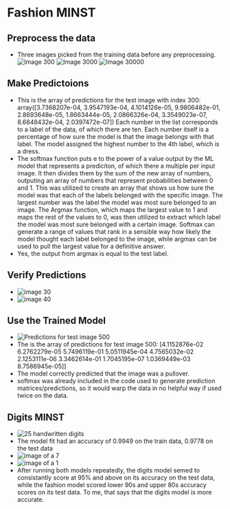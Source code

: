 # Fashion MINST
## Preprocess the data
- Three images picked from the training data before any preprocessing.
![Image 300](module1_clothing_image_preproc1.png)
![Image 3000](module1_clothing_image_preproc2.png)
![Image 30000](module1_clothing_image_preproc3.png)

## Make Predictoions
- This is the array of predictions for the test image with index 300: array([3.7368207e-04, 3.9547193e-04, 4.1014126e-05, 9.9806482e-01,
  2.8693648e-05, 1.8663444e-05, 2.0866326e-04, 3.3549023e-07,
  8.6848432e-04, 2.0397472e-07]) Each number in the list corresponds to a label of the data, of which there are ten. Each number itself is a percentage of how sure the model is that the image belongs with that label. The model assigned the highest number to the 4th label, which is a dress. 
- The softmax function puts e to the power of a value output by the ML model that represents a prediciton, of which there a multiple per input image. It then divides them by the sum of the new array of numbers, outputing an array of numbers that represent probabilities between 0 and 1. This was utilized to create an array that shows us how sure the model was that each of the labels belonged with the specific image. The largest number was the label the model was most sure belonged to an image. The Argmax function, which maps the largest value to 1 and maps the rest of the values to 0, was then utilized to extract which label the model was most sure belonged with a certain image. Softmax can generate a range of values that rank in a sensible way how likely the model thought each label belonged to the image, while argmax can be used to pull the largest value for a definitive answer.
- Yes, the output from argmax is equal to the test label.

## Verify Predictions
- ![image 30](img.png)
- ![image 40](img_1.png)

## Use the Trained Model
- ![Predictions for test image 500](img_2.png)
- The is the array of predictions for test image 500: [4.1152876e-02 6.2762279e-05 5.7496119e-01 5.0511945e-04 4.7565032e-02
  2.1253111e-06 3.3462614e-01 1.7045195e-07 1.0369449e-03 8.7586945e-05]]
- The model correctly predicted that the image was a pullover.
- softmax was already included in the code used to generate prediction matrices/predictions, so it would warp the data in no helpful way if used twice on the data.

## Digits MINST
- ![25 handwritten digits](img_4.png)
- The model fit had an accuracy of 0.9949 on the train data, 0.9778 on the test data
- ![image of a 7](img_5.png)
- ![image of a 1](img_6.png)
- After running both models repeatedly, the digits model semed to consistantly score at 95% and above on its accuracy on the test data, while the fashion model scored lower 90s and upper 80s accuracy scores on its test data. To me, that says that the digits model is more accurate.
